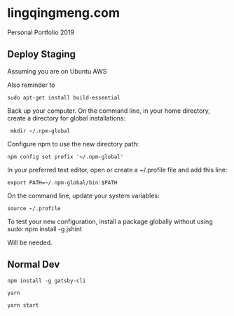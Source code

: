 # lingqingmeng.com
Personal Portfolio 2019


## Deploy Staging

Assuming you are on Ubuntu AWS

Also reminder to 

```
sudo apt-get install build-essential
```

Back up your computer.
On the command line, in your home directory, create a directory for global installations:

```
 mkdir ~/.npm-global
```

Configure npm to use the new directory path:
```
npm config set prefix '~/.npm-global'
```

In your preferred text editor, open or create a ~/.profile file and add this line:
```
export PATH=~/.npm-global/bin:$PATH
```
On the command line, update your system variables:

```
source ~/.profile
```

To test your new configuration, install a package globally without using sudo:
 npm install -g jshint

Will be needed.

## Normal Dev

```
npm install -g gatsby-cli
```

```
yarn
```

```
yarn start
````

